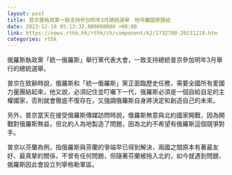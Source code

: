 ```yaml
---
layout: post
title: 普京獲執政黨一致支持參加明年3月總統選舉　他呼籲國家團結
date: 2023-12-18 05:13:32.000000000 +08:00
link: https://news.rthk.hk/rthk/ch/component/k2/1732700-20231218.htm
categories: rthk
---
```


俄羅斯執政黨「統一俄羅斯」舉行黨代表大會，一致支持總統普京參加明年3月舉行的總統選舉。

普京在致辭時說，俄羅斯和「統一俄羅斯」黨正面臨歷史任務，需要全國所有愛國力量團結起來，他又說，必須記住並叮囑下一代，俄羅斯必須是一個自給自足的主權國家，否則就會徹底不復存在，又強調俄羅斯自身將決定和創造自己的未來。

另外，普京當天在接受俄羅斯傳媒訪問時說，俄羅斯無意與北約國家開戰，因為開戰對俄羅斯無益，但北約人為地製造了問題，因為北約不希望有俄羅斯這個競爭對手。

普京以芬蘭為例，指俄羅斯與芬蘭的爭端早已得到解決，兩國之間原本有著最友好、最真摯的關係，不曾有任何問題，但隨著芬蘭被拖入北約，如今就遇到問題，俄羅斯因此會設立列寧格勒軍區。
